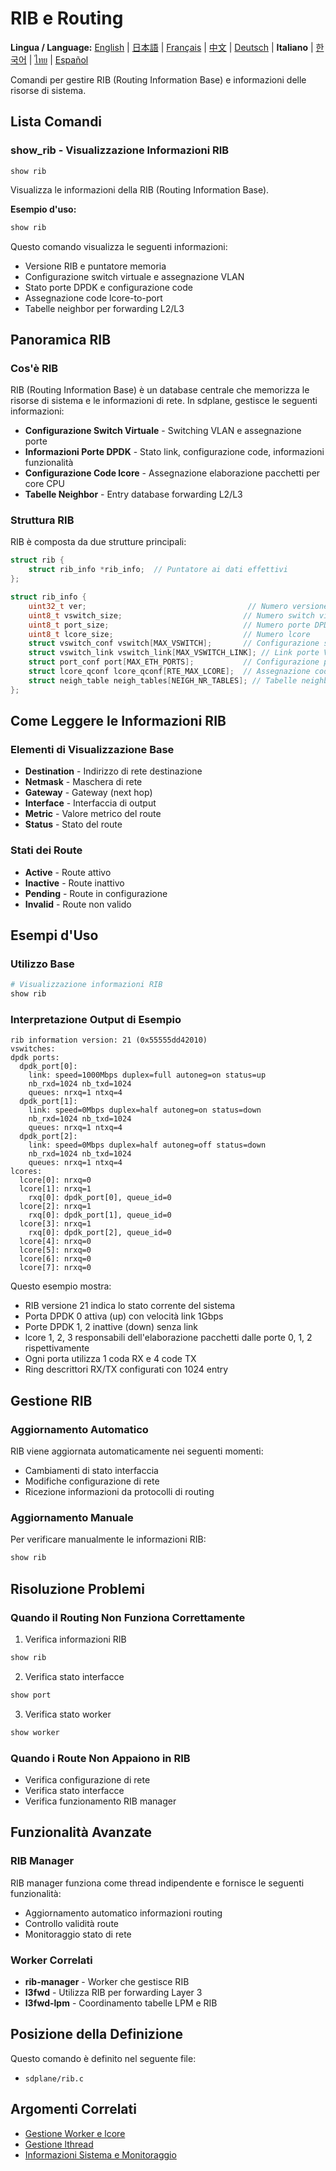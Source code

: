 # RIB e Routing

**Lingua / Language:** [English](../routing.md) | [日本語](../ja/routing.md) | [Français](../fr/routing.md) | [中文](../zh/routing.md) | [Deutsch](../de/routing.md) | **Italiano** | [한국어](../ko/routing.md) | [ไทย](../th/routing.md) | [Español](../es/routing.md)

Comandi per gestire RIB (Routing Information Base) e informazioni delle risorse di sistema.

## Lista Comandi

### show_rib - Visualizzazione Informazioni RIB
```
show rib
```

Visualizza le informazioni della RIB (Routing Information Base).

**Esempio d'uso:**
```bash
show rib
```

Questo comando visualizza le seguenti informazioni:
- Versione RIB e puntatore memoria
- Configurazione switch virtuale e assegnazione VLAN
- Stato porte DPDK e configurazione code
- Assegnazione code lcore-to-port
- Tabelle neighbor per forwarding L2/L3

## Panoramica RIB

### Cos'è RIB
RIB (Routing Information Base) è un database centrale che memorizza le risorse di sistema e le informazioni di rete. In sdplane, gestisce le seguenti informazioni:

- **Configurazione Switch Virtuale** - Switching VLAN e assegnazione porte
- **Informazioni Porte DPDK** - Stato link, configurazione code, informazioni funzionalità
- **Configurazione Code lcore** - Assegnazione elaborazione pacchetti per core CPU
- **Tabelle Neighbor** - Entry database forwarding L2/L3

### Struttura RIB
RIB è composta da due strutture principali:

```c
struct rib {
    struct rib_info *rib_info;  // Puntatore ai dati effettivi
};

struct rib_info {
    uint32_t ver;                                    // Numero versione
    uint8_t vswitch_size;                           // Numero switch virtuali
    uint8_t port_size;                              // Numero porte DPDK
    uint8_t lcore_size;                             // Numero lcore
    struct vswitch_conf vswitch[MAX_VSWITCH];       // Configurazione switch virtuali
    struct vswitch_link vswitch_link[MAX_VSWITCH_LINK]; // Link porte VLAN
    struct port_conf port[MAX_ETH_PORTS];           // Configurazione porte DPDK
    struct lcore_qconf lcore_qconf[RTE_MAX_LCORE];  // Assegnazione code lcore
    struct neigh_table neigh_tables[NEIGH_NR_TABLES]; // Tabelle neighbor/forwarding
};
```

## Come Leggere le Informazioni RIB

### Elementi di Visualizzazione Base
- **Destination** - Indirizzo di rete destinazione
- **Netmask** - Maschera di rete
- **Gateway** - Gateway (next hop)
- **Interface** - Interfaccia di output
- **Metric** - Valore metrico del route
- **Status** - Stato del route

### Stati dei Route
- **Active** - Route attivo
- **Inactive** - Route inattivo
- **Pending** - Route in configurazione
- **Invalid** - Route non valido

## Esempi d'Uso

### Utilizzo Base
```bash
# Visualizzazione informazioni RIB
show rib
```

### Interpretazione Output di Esempio
```
rib information version: 21 (0x55555dd42010)
vswitches: 
dpdk ports: 
  dpdk_port[0]: 
    link: speed=1000Mbps duplex=full autoneg=on status=up
    nb_rxd=1024 nb_txd=1024
    queues: nrxq=1 ntxq=4
  dpdk_port[1]: 
    link: speed=0Mbps duplex=half autoneg=on status=down
    nb_rxd=1024 nb_txd=1024
    queues: nrxq=1 ntxq=4
  dpdk_port[2]: 
    link: speed=0Mbps duplex=half autoneg=off status=down
    nb_rxd=1024 nb_txd=1024
    queues: nrxq=1 ntxq=4
lcores: 
  lcore[0]: nrxq=0
  lcore[1]: nrxq=1
    rxq[0]: dpdk_port[0], queue_id=0
  lcore[2]: nrxq=1
    rxq[0]: dpdk_port[1], queue_id=0
  lcore[3]: nrxq=1
    rxq[0]: dpdk_port[2], queue_id=0
  lcore[4]: nrxq=0
  lcore[5]: nrxq=0
  lcore[6]: nrxq=0
  lcore[7]: nrxq=0
```

Questo esempio mostra:
- RIB versione 21 indica lo stato corrente del sistema
- Porta DPDK 0 attiva (up) con velocità link 1Gbps
- Porte DPDK 1, 2 inattive (down) senza link
- lcore 1, 2, 3 responsabili dell'elaborazione pacchetti dalle porte 0, 1, 2 rispettivamente
- Ogni porta utilizza 1 coda RX e 4 code TX
- Ring descrittori RX/TX configurati con 1024 entry

## Gestione RIB

### Aggiornamento Automatico
RIB viene aggiornata automaticamente nei seguenti momenti:
- Cambiamenti di stato interfaccia
- Modifiche configurazione di rete
- Ricezione informazioni da protocolli di routing

### Aggiornamento Manuale
Per verificare manualmente le informazioni RIB:
```bash
show rib
```

## Risoluzione Problemi

### Quando il Routing Non Funziona Correttamente
1. Verifica informazioni RIB
```bash
show rib
```

2. Verifica stato interfacce
```bash
show port
```

3. Verifica stato worker
```bash
show worker
```

### Quando i Route Non Appaiono in RIB
- Verifica configurazione di rete
- Verifica stato interfacce
- Verifica funzionamento RIB manager

## Funzionalità Avanzate

### RIB Manager
RIB manager funziona come thread indipendente e fornisce le seguenti funzionalità:
- Aggiornamento automatico informazioni routing
- Controllo validità route
- Monitoraggio stato di rete

### Worker Correlati
- **rib-manager** - Worker che gestisce RIB
- **l3fwd** - Utilizza RIB per forwarding Layer 3
- **l3fwd-lpm** - Coordinamento tabelle LPM e RIB

## Posizione della Definizione

Questo comando è definito nel seguente file:
- `sdplane/rib.c`

## Argomenti Correlati

- [Gestione Worker e lcore](worker-management.md)
- [Gestione lthread](lthread-management.md)
- [Informazioni Sistema e Monitoraggio](system-monitoring.md)